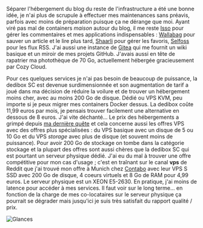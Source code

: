 <!-- title: Réduire la voilure -->
<!-- category: Hébergement -->

Séparer l'hébergement du blog du reste de l'infrastructure a été une bonne idée, je n'ai plus de scrupule à effectuer mes maintenances sans préavis, parfois avec moins de préparation puisque ça ne dérange que moi. Ayant viré pas mal de containers *maison* autour du blog, il me reste [Isso](https://posativ.org/isso/) pour gérer les commentaires et mes applications indispensables<!-- more --> : [Wallabag](https://wallabag.org) pour sauver un article et le lire plus tard, [Shaarli](https://www.shaarli.fr/) pour gérer les favoris, [Selfoss](https://selfoss.aditu.de/) pour les flux RSS. J'ai aussi une instance de [Gitea](https://gitea.io) qui me fournit un wiki basique et un miroir de mes projets GitHub. J'avais aussi en tête de rapatrier ma photothèque de 70 Go, actuellement hébergée gracieusement par Cozy Cloud.

Pour ces quelques services je n'ai pas besoin de beaucoup de puissance, la dedibox SC est devenue surdimensionnée et son augmentation de tarif a joué dans ma décision de réduire la voilure et de trouver un hébergement moins cher, avec au moins 200 Go de disque. Dédié ou VPS KVM, peu importe si je peux migrer mes containers Docker dessus. La dedibox coûte 11,99 euros par mois, je pensais trouver facilement une alternative en dessous de 8 euros. J'ai vite déchanté... Le prix des hébergements a grimpé depuis [ma dernière quête](/2016/histoire-dhebergement/) et cela concerne aussi les offres VPS avec des offres plus spécialisées : du VPS basique avec un disque de 5 ou 10 Go et du VPS *storage* avec plus de disque (et souvent moins de puissance). Pour avoir 200 Go de stockage on tombe dans la catégorie stockage et la plupart des offres sont aussi chères que la dedibox SC qui est pourtant un serveur physique dédié. J'ai eu du mal à trouver une offre compétitive pour mon cas d'usage ; c'est en traînant sur le canal **vps** de Reddit que j'ai trouvé mon offre à Munich chez [Contabo](https://contabo.com/en/vps/) avec leur VPS S SSD avec 200 Go de disque, 4 coeurs virtuels et 8 Go de RAM pour 4,99 euros. Le serveur physique est un XEON E5-2630. En pratique, j'ai moins de latence pour accéder à mes services. Il faut voir sur le long terme... en fonction de la charge de mes co-locataires sur le serveur physique ça pourrait se dégrader mais jusqu'ici je suis très satisfait du rapport qualité / prix.

![Glances](/images/2019/glances.png)

